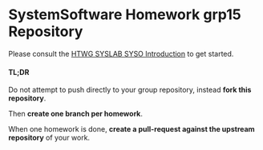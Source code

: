 # SystemSoftware Homework grp15 Repository

Please consult the [HTWG SYSLAB SYSO Introduction](https://htwg-syslab-syso.github.io/) to get started.

#### TL;DR
Do not attempt to push directly to your group repository, instead **fork this repository**.

Then **create one branch per homework**.

When one homework is done, **create a pull-request against the upstream repository** of your work.
